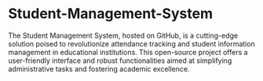 # Student-Management-System
The Student Management System, hosted on GitHub, is a cutting-edge solution poised to revolutionize attendance tracking and student information management in educational institutions. This open-source project offers a user-friendly interface and robust functionalities aimed at simplifying administrative tasks and fostering academic excellence.
